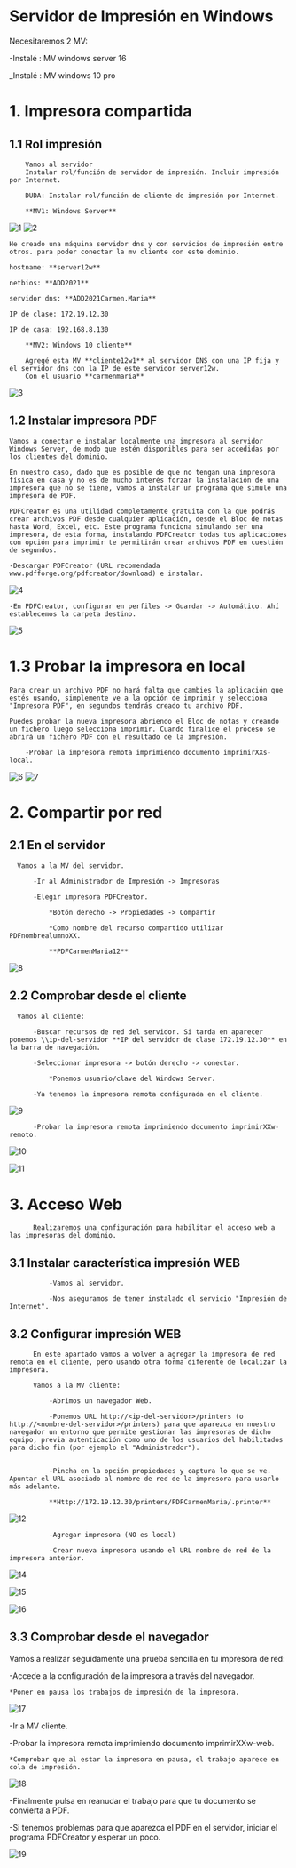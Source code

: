 # Servidor de Impresión en Windows

Necesitaremos 2 MV:

-Instalé : MV windows server 16

_Instalé : MV windows 10 pro


#  1. Impresora compartida

##    1.1 Rol impresión

        Vamos al servidor
        Instalar rol/función de servidor de impresión. Incluir impresión por Internet.

        DUDA: Instalar rol/función de cliente de impresión por Internet.

        **MV1: Windows Server**

![1](./images/Cap1.png)
![2](./images/Cap2.png)

    He creado una máquina servidor dns y con servicios de impresión entre otros. para poder conectar la mv cliente con este dominio.

    hostname: **server12w**

    netbios: **ADD2021**

    servidor dns: **ADD2021Carmen.Maria**

    IP de clase: 172.19.12.30

    IP de casa: 192.168.8.130

        **MV2: Windows 10 cliente**

        Agregé esta MV **cliente12w1** al servidor DNS con una IP fija y el servidor dns con la IP de este servidor server12w.
        Con el usuario **carmenmaria**


![3](./images/Cap3.png)  

##    1.2 Instalar impresora PDF

    Vamos a conectar e instalar localmente una impresora al servidor Windows Server, de modo que estén disponibles para ser accedidas por los clientes del dominio.

    En nuestro caso, dado que es posible de que no tengan una impresora física en casa y no es de mucho interés forzar la instalación de una impresora que no se tiene, vamos a instalar un programa que simule una impresora de PDF.

    PDFCreator es una utilidad completamente gratuita con la que podrás crear archivos PDF desde cualquier aplicación, desde el Bloc de notas hasta Word, Excel, etc. Este programa funciona simulando ser una impresora, de esta forma, instalando PDFCreator todas tus aplicaciones con opción para imprimir te permitirán crear archivos PDF en cuestión de segundos.

    -Descargar PDFCreator (URL recomendada www.pdfforge.org/pdfcreator/download) e instalar.

![4](./images/Cap4.png)  

    -En PDFCreator, configurar en perfiles -> Guardar -> Automático. Ahí establecemos la carpeta destino.

![5](./images/Cap5.png)

#    1.3 Probar la impresora en local

    Para crear un archivo PDF no hará falta que cambies la aplicación que estés usando, simplemente ve a la opción de imprimir y selecciona "Impresora PDF", en segundos tendrás creado tu archivo PDF.

    Puedes probar la nueva impresora abriendo el Bloc de notas y creando un fichero luego selecciona imprimir. Cuando finalice el proceso se abrirá un fichero PDF con el resultado de la impresión.

        -Probar la impresora remota imprimiendo documento imprimirXXs-local.
![6](./images/Cap6.png)
![7](./images/Cap7.png)


#        2. Compartir por red
##      2.1 En el servidor

      Vamos a la MV del servidor.

          -Ir al Administrador de Impresión -> Impresoras

          -Elegir impresora PDFCreator.

              *Botón derecho -> Propiedades -> Compartir

              *Como nombre del recurso compartido utilizar PDFnombrealumnoXX.

              **PDFCarmenMaria12**

![8](./images/Cap8.png)          

##      2.2 Comprobar desde el cliente

      Vamos al cliente:

          -Buscar recursos de red del servidor. Si tarda en aparecer ponemos \\ip-del-servidor **IP del servidor de clase 172.19.12.30** en la barra de navegación.

          -Seleccionar impresora -> botón derecho -> conectar.

              *Ponemos usuario/clave del Windows Server.

          -Ya tenemos la impresora remota configurada en el cliente.

![9](./images/Cap9.png)        

          -Probar la impresora remota imprimiendo documento imprimirXXw-remoto.

![10](./images/Cap10.png)

![11](./images/Cap11.png)  

#          3. Acceso Web

          Realizaremos una configuración para habilitar el acceso web a las impresoras del dominio.
##          3.1 Instalar característica impresión WEB

              -Vamos al servidor.

              -Nos aseguramos de tener instalado el servicio "Impresión de Internet".

##          3.2 Configurar impresión WEB

          En este apartado vamos a volver a agregar la impresora de red remota en el cliente, pero usando otra forma diferente de localizar la impresora.

          Vamos a la MV cliente:

              -Abrimos un navegador Web.

              -Ponemos URL http://<ip-del-servidor>/printers (o http://<nombre-del-servidor>/printers) para que aparezca en nuestro navegador un entorno que permite gestionar las impresoras de dicho equipo, previa autenticación como uno de los usuarios del habilitados para dicho fin (por ejemplo el "Administrador").


              -Pincha en la opción propiedades y captura lo que se ve. Apuntar el URL asociado al nombre de red de la impresora para usarlo más adelante.

              **Http://172.19.12.30/printers/PDFCarmenMaria/.printer**

![12](./images/Capt12.png)            

              -Agregar impresora (NO es local)

              -Crear nueva impresora usando el URL nombre de red de la impresora anterior.

![14](./images/Cap14.png)  

![15](./images/Cap15.png)

![16](./images/Cap16.png)            


##          3.3 Comprobar desde el navegador

Vamos a realizar seguidamente una prueba sencilla en tu impresora de red:

-Accede a la configuración de la impresora a través del navegador.

    *Poner en pausa los trabajos de impresión de la impresora.

![17](./images/Cap17.png)  

-Ir a MV cliente.

-Probar la impresora remota imprimiendo documento imprimirXXw-web.

    *Comprobar que al estar la impresora en pausa, el trabajo aparece en cola de impresión.

![18](./images/Cap18.png)  

-Finalmente pulsa en reanudar el trabajo para que tu documento se convierta a PDF.

-Si tenemos problemas para que aparezca el PDF en el servidor, iniciar el programa PDFCreator y esperar un poco.

![19](./images/Cap19.png)
